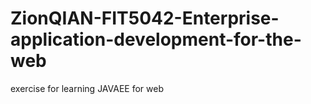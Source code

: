 # ZionQIAN-FIT5042-Enterprise-application-development-for-the-web
exercise for learning JAVAEE for web
